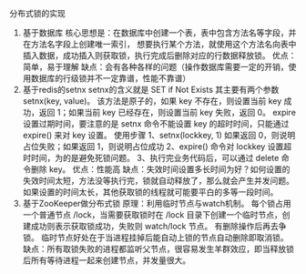 分布式锁的实现
1. 基于数据库 
   核心思想是：在数据库中创建一个表，表中包含方法名等字段，并在方法名字段上创建唯一索引，
   想要执行某个方法，就使用这个方法名向表中插入数据，成功插入则获取锁，执行完成后删除对应的行数据释放锁。 
   优点：简单，易于理解 
   缺点：会有各种各样的问题（操作数据库需要一定的开销，使用数据库的行级锁并不一定靠谱，性能不靠谱）
2. 基于redis的setnx
   setnx的含义就是 SET if Not Exists 其主要有两个参数 setnx(key, value)。
   该方法是原子的，如果 key 不存在，则设置当前 key 成功，返回 1；如果当前 key 已经存在，则设置当前 key 失败，返回 0。
   expire 设置过期时间，要注意的是 setnx 命令不能设置 key 的超时时间，只能通过 expire() 来对 key 设置。
   使用步骤 
   1、setnx(lockkey, 1) 如果返回 0，则说明占位失败；如果返回 1，则说明占位成功
   2、expire() 命令对 lockkey 设置超时时间，为的是避免死锁问题。 
   3、执行完业务代码后，可以通过 delete 命令删除 key。 
   优点：性能高 
   缺点：失效时间设置多长时间为好？如何设置的失效时间太短，方法没等执行完，锁就自动释放了，那么就会产生并发问题。如果设置的时间太长，其他获取锁的线程就可能要平白的多等一段时间。
3. 基于ZooKeeper做分布式锁 
   原理：利用临时节点与watch机制。
   每个锁占用一个普通节点 /lock，当需要获取锁时在 /lock 目录下创建一个临时节点，创建成功则表示获取锁成功，失败则 watch/lock 节点。
   有删除操作后再去争锁。 
   临时节点好处在于当进程挂掉后能自动上锁的节点自动删除即取消锁。 
   缺点：所有取锁失败的进程都监听父节点，很容易发生羊群效应，即当释放锁后所有等待进程一起来创建节点，并发量很大。